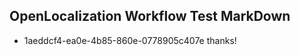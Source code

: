 ## OpenLocalization Workflow Test MarkDown
* 1aeddcf4-ea0e-4b85-860e-0778905c407e thanks!

<!--HONumber=Aug16_HO5-->


